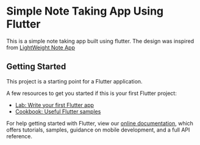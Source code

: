 # Simple Note Taking App Using Flutter

This is a simple note taking app built using flutter. The design was inspired from [LightWeight Note App](https://dribbble.com/shots/11875872-A-simple-and-lightweight-note-app)

## Getting Started

This project is a starting point for a Flutter application.

A few resources to get you started if this is your first Flutter project:

- [Lab: Write your first Flutter app](https://flutter.dev/docs/get-started/codelab)
- [Cookbook: Useful Flutter samples](https://flutter.dev/docs/cookbook)

For help getting started with Flutter, view our
[online documentation](https://flutter.dev/docs), which offers tutorials,
samples, guidance on mobile development, and a full API reference.
